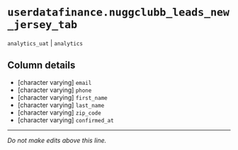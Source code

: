 # `userdatafinance.nuggclubb_leads_new_jersey_tab`
`analytics_uat` | `analytics`

## Column details
* [character varying] `email`
* [character varying] `phone`
* [character varying] `first_name`
* [character varying] `last_name`
* [character varying] `zip_code`
* [character varying] `confirmed_at`

-------------------------------------------------------------------------------
*Do not make edits above this line.*
